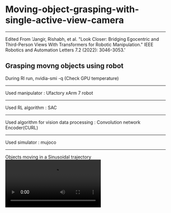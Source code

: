 



# Moving-object-grasping-with-single-active-view-camera
-------------

Edited From 'Jangir, Rishabh, et al. "Look Closer: Bridging Egocentric and Third-Person Views With Transformers for Robotic Manipulation." IEEE Robotics and Automation Letters 7.2 (2022): 3046-3053.'

Grasping movng objects using robot
-------------

During Rl run,
nvidia-smi -q (Check GPU temperature)

------

Used manipulator : Ufactory xArm 7 robot 

------
Used RL algorithm : SAC  

------
Used algorithm for vision data processing : Convolution network Encoder(CURL)

------
Used simulator : mujoco  

------


Objects moving in a Sinusoidal trajectory 
<video src ="https://user-images.githubusercontent.com/87692888/195542071-400b205f-5dc4-46a5-9496-4eda0e9240e2.mp4">
<\video>
Objects moving in a Straight line 
https://user-images.githubusercontent.com/87692888/195541959-1b75ee57-7e97-45ec-942b-aa69c8678070.mp4 
